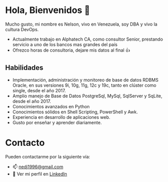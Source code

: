 # Hola, Bienvenidos :wave: 

Mucho gusto, mi nombre es Nelson, vivo en Venezuela, soy DBA y vivo la cultura DevOps.

* Actualmente trabajo en Alphatech CA, como consultor Senior, prestando servicio a uno de los bancos mas grandes del país
* Ofrezco horas de consultoria, dejare mis datos al final :+1: 

## Habilidades

* Implementación, administración y monitoreo de base de datos RDBMS Oracle, en sus versiones 9i, 10g, 11g, 12c y 19c, tanto en clúster como single, desde el año 2017.
* Amplio manejo de Base de Datos PostgreSql, MySql, SqlServer y SqLite, desde el año 2017.
* Conocimientos avanzados en Python
* Conocimientos sólidos en Shell Scripting, PowerShell y Awk.
* Experiencia en desarrollo de aplicaciones web.
* Gusto por enseñar y aprender diariamente.

# Contacto
 
Pueden contactarme por la siguiente vía:
- :mailbox: nedj1996@gmail.com
- :link: Ver mi perfil en [LinkedIn](https://www.linkedin.com/in/nelson-diaz-287051169)
